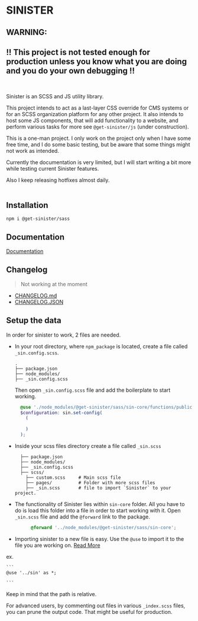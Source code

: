 # SINISTER

## WARNING:

## !! This project is not tested enough for production unless you know what you are doing and you do your own debugging !!

<br>

Sinister is an SCSS and JS utility library.

This project intends to act as a last-layer CSS override for CMS systems or for an SCSS organization platform for any other project. It also intends to host some JS components, that will add functionality to a website, and perform various tasks for more see `@get-sinister/js` (under construction).

This is a one-man project. I only work on the project only when I have some free time, and I do some basic testing, but be aware that some things might not work as intended.

Currently the documentation is very limited, but I will start writing a bit more while testing current Sinister features.

Also I keep releasing hotfixes almost daily.
<br>
<br>


## Installation

`npm i @get-sinister/sass`

## Documentation

[Documentation](https://theokondak.github.io/Sinister/)

## Changelog
> Not working at the moment
- [CHANGELOG.md](https://github.com/TheoKondak/Sinister/blob/main/scss/CHANGELOG.md)
- [CHANGELOG.JSON](https://github.com/TheoKondak/Sinister/blob/main/scss/changelog-data.json)


## Setup the data

In order for sinister to work, 2 files are needed. 

- In your root directory, where `npm_package` is located, create a file called `_sin.config.scss`.
  
    ``` Folder Structure
    .
    ├── package.json
    ├── node_modules/
    ├── _sin.config.scss

    ```

    Then open `_sin.config.scss` file and add the boilerplate to start working.

    ``` _sin.config.scss content
      @use './node_modules/@get-sinister/sass/sin-core/functions/public/set-config-func' as sin;
      $configuration: sin.set-config(
        (
      
        )
      );
    ```

- Inside your scss files directory create a file called `_sin.scss`

    ``` Folder Structure
      ├── package.json
      ├── node_modules/
      ├── _sin.config.scss
      ├── scss/
        ├── custom.scss     # Main scss file
        ├── pages/          # Folder with more scss files
        ├── _sin.scss       # file to import `Sinister` to your project.
    ```

- The functionality of Sinister lies within `sin-core` folder. All you have to do is load this folder into a file in order to start working with it. Open `_sin.scss` file and add the `@forward` link to the package.

    ``` _sin.scss content
          @forward '../node_modules/@get-sinister/sass/sin-core';
    ```
- Importing sinister to a new file is easy. Use the `@use` to import it to the file you are working on. [Read More](https://sass-lang.com/documentation/at-rules/use)

ex.

    ```
    @use '../sin' as *;

    ```

Keep in mind that the path is relative.

For advanced users, by commenting out files in various `_index.scss` files, you can prune the output code. That might be useful for production.
